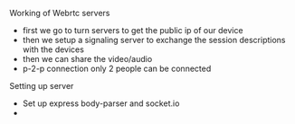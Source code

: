 Working of Webrtc servers
- first we go to turn servers to get the public ip of our device
- then we setup a signaling server to exchange the session descriptions with the devices
- then we can share the video/audio
- p-2-p connection only 2 people can be connected 


Setting up server

- Set up express body-parser and socket.io
- 